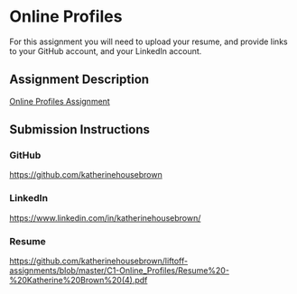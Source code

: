 # Online Profiles
For this assignment you will need to upload your resume, and provide links to your GitHub account, and your LinkedIn account.

## Assignment Description
[Online Profiles Assignment](https://education.launchcode.org/liftoff/assignments/online-profiles/)

## Submission Instructions
 
### GitHub
https://github.com/katherinehousebrown
 
### LinkedIn
https://www.linkedin.com/in/katherinehousebrown/

### Resume
https://github.com/katherinehousebrown/liftoff-assignments/blob/master/C1-Online_Profiles/Resume%20-%20Katherine%20Brown%20(4).pdf
